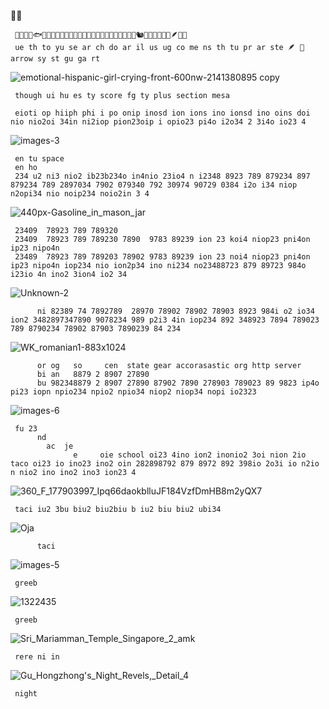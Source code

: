 🦔🍀
     
     🦑🦗🐡🐠🐟🐬🐳🐋🦍🦒🦌🐩🐊🐅🐆🦓🦍🐪🐫🦃🐓🦤🦚🐁🦝🦨🐿️🦔🐦‍🔥🦥🐇🦩🪶🐾🐉
     ue th to yu se ar ch do ar il us ug co me ns th tu pr ar ste 🪶 🪽 arrow sy st gu ga rt 
     
![emotional-hispanic-girl-crying-front-600nw-2141380895 copy](https://github.com/user-attachments/assets/eec386ea-1900-40bf-8c88-85d61e60c5c8)

     though ui hu es ty score fg ty plus section mesa
     
     eioti op hiiph phi i po onip inosd ion ions ino ionsd ino oins doi nio nio2oi 34in ni2iop pion23oip i opio23 pi4o i2o34 2 3i4o io23 4
![images-3](https://github.com/sitevehryer/Joshua-tree/assets/162628723/b0c20950-0759-4c17-ad3d-c1fdc6ccde86)

     en tu space
     en ho
     234 u2 ni3 nio2 ib23b234o in4nio 23io4 n i2348 8923 789 879234 897 879234 789 2897034 7902 079340 792 30974 90729 0384 i2o i34 niop n2opi34 nio noip234 noio2in 3 4
![440px-Gasoline_in_mason_jar](https://github.com/sitevehryer/Joshua-tree/assets/162628723/a9d313d6-9fff-4070-b7b3-de04832eb08a)

     23409  78923 789 789320
     23409  78923 789 789230 7890  9783 89239 ion 23 koi4 niop23 pni4on ip23 nipo4n
     23489  78923 789 789203 78902 9783 89239 ion 23 noi4 niop23 pni4on ip23 nipo4n iop234 nio ion2p34 ino ni234 no23488723 879 89723 984o i23io 4n ino2 3ion4 io2 34 
![Unknown-2](https://github.com/sitevehryer/Joshua-tree/assets/162628723/ae0df2f1-47c5-4d19-abda-035cc9e588d9)

          ni 82389 74 7892789  28970 78902 78902 78903 8923 984i o2 io34 ion2 3482897347890 9078234 989 p2i3 4in iop234 892 348923 7894 789023 789 8790234 78902 87903 7890239 84 234 
![WK_romanian1-883x1024](https://github.com/sitevehryer/Joshua-tree/assets/162628723/71bc7fda-f111-4632-9586-fa9d99f5579f)

          or og   so     cen  state gear accorasastic org http server
          bi an   8879 2 8907 27890
          bu 982348879 2 8907 27890 87902 7890 278903 789023 89 9823 ip4o pi23 iopn npio234 npio2 npio34 niop2 niop34 nopi io2323 
![images-6](https://github.com/sitevehryer/Joshua-tree/assets/162628723/c6cea1ff-cbe6-46a4-b1e4-ccf04757db53)

     fu 23
          nd 
            ac  je  
                  e     oie school oi23 4ino ion2 inonio2 3oi nion 2io  taco oi23 io ino23 ino2 oin 282898792 879 8972 892 398io 2o3i io n2io n nio2 ino ino2 ino3 ion23 4
![360_F_177903997_Ipq66daokblluJF184VzfDmHB8m2yQX7](https://github.com/sitevehryer/Joshua-tree/assets/162628723/b21d264b-a1d3-476c-8e65-ccda5833b5f6)

     taci iu2 3bu biu2 biu2biu b iu2 biu biu2 ubi34 
![Oja](https://github.com/sitevehryer/Joshua-tree/assets/162628723/4f5afd77-0c06-4664-b333-19a6bb3dd479)

          taci
![images-5](https://github.com/sitevehryer/Joshua-tree/assets/162628723/efbcbb3a-f095-4d2e-9477-e1250834636c)

     greeb
![1322435](https://github.com/sitevehryer/Joshua-tree/assets/162628723/302d55e1-350c-455e-b7da-e18d35d3099a)

     greeb
![Sri_Mariamman_Temple_Singapore_2_amk](https://github.com/sitevehryer/Joshua-tree/assets/162628723/595bf1e5-553a-4f5f-8357-4e639a36e4dd)

     rere ni in
![Gu_Hongzhong's_Night_Revels,_Detail_4](https://github.com/sitevehryer/Joshua-tree/assets/162628723/a81b8d27-7663-461c-abad-ab6ae5d06245)

     night
